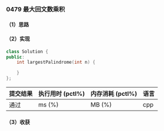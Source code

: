 ### 0479 最大回文数乘积

#### （1）思路

#### （2）实现

```cpp
class Solution {
public:
    int largestPalindrome(int n) {

    }
};
```

| 提交结果 | 执行用时 (pctl%) | 内存消耗 (pctl%) | 语言 |
|:---------|:-----------------|:-----------------|:-----|
| 通过     |  ms (%)   |  MB (%)  | cpp  |

#### （3）收获
